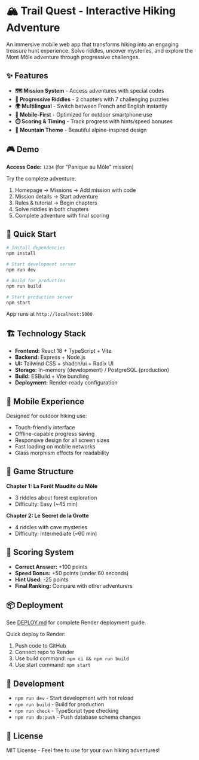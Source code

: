 # 🏔️ Trail Quest - Interactive Hiking Adventure

An immersive mobile web app that transforms hiking into an engaging treasure hunt experience. Solve riddles, uncover mysteries, and explore the Mont Môle adventure through progressive challenges.

## ✨ Features

- **🗺️ Mission System** - Access adventures with special codes
- **🧩 Progressive Riddles** - 2 chapters with 7 challenging puzzles  
- **🌍 Multilingual** - Switch between French and English instantly
- **📱 Mobile-First** - Optimized for outdoor smartphone use
- **⏱️ Scoring & Timing** - Track progress with hints/speed bonuses
- **🎨 Mountain Theme** - Beautiful alpine-inspired design

## 🎮 Demo

**Access Code:** `1234` (for "Panique au Môle" mission)

Try the complete adventure:
1. Homepage → Missions → Add mission with code
2. Mission details → Start adventure  
3. Rules & tutorial → Begin chapters
4. Solve riddles in both chapters
5. Complete adventure with final scoring

## 🚀 Quick Start

```bash
# Install dependencies
npm install

# Start development server
npm run dev

# Build for production
npm run build

# Start production server  
npm start
```

App runs at `http://localhost:5000`

## 🏗️ Technology Stack

- **Frontend:** React 18 + TypeScript + Vite
- **Backend:** Express + Node.js
- **UI:** Tailwind CSS + shadcn/ui + Radix UI
- **Storage:** In-memory (development) / PostgreSQL (production)
- **Build:** ESBuild + Vite bundling
- **Deployment:** Render-ready configuration

## 📱 Mobile Experience

Designed for outdoor hiking use:
- Touch-friendly interface
- Offline-capable progress saving
- Responsive design for all screen sizes  
- Fast loading on mobile networks
- Glass morphism effects for readability

## 🌲 Game Structure

**Chapter 1: La Forêt Maudite du Môle**
- 3 riddles about forest exploration
- Difficulty: Easy (~45 min)

**Chapter 2: Le Secret de la Grotte** 
- 4 riddles with cave mysteries
- Difficulty: Intermediate (~60 min)

## 🎯 Scoring System

- **Correct Answer:** +100 points
- **Speed Bonus:** +50 points (under 60 seconds)
- **Hint Used:** -25 points
- **Final Ranking:** Compare with other adventurers

## 📦 Deployment

See [DEPLOY.md](./DEPLOY.md) for complete Render deployment guide.

Quick deploy to Render:
1. Push code to GitHub
2. Connect repo to Render
3. Use build command: `npm ci && npm run build`
4. Use start command: `npm start`

## 🔧 Development

- `npm run dev` - Start development with hot reload
- `npm run build` - Build for production
- `npm run check` - TypeScript type checking
- `npm run db:push` - Push database schema changes

## 📝 License

MIT License - Feel free to use for your own hiking adventures!